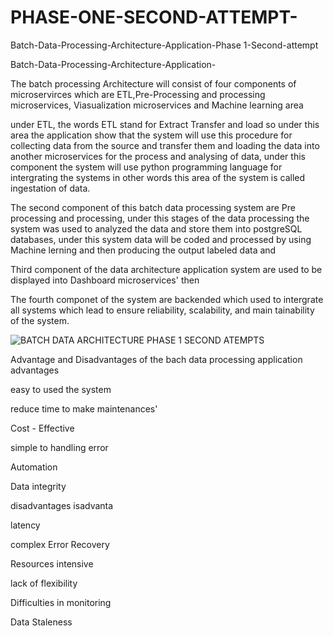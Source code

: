 # PHASE-ONE-SECOND-ATTEMPT-
Batch-Data-Processing-Architecture-Application-Phase 1-Second-attempt


Batch-Data-Processing-Architecture-Application-

The batch processing Architecture will consist of four components of microservirces which are ETL,Pre-Processing and processing microservices, Viasualization microservices and Machine learning area


under ETL, the words ETL stand for Extract Transfer and load so under this area the application show that the system will use this procedure for collecting data from the source and transfer them and loading the data into another microservices for the process and analysing of data, under this component the system will use python programming language for intergrating the systems in other words this area of the system is called ingestation of data.

The second component of this batch data processing system are Pre processing and processing, under this stages of the data processing the system was used to analyzed the data and store them into postgreSQL databases, under this system data will be coded and processed by using Machine lerning and then producing the output labeled data and

Third component of the data architecture application system are used to be displayed into Dashboard microservices' then

The fourth componet of the system are backended which used to intergrate all systems which lead to ensure reliability, scalability, and main tainability of the system.



![BATCH DATA ARCHITECTURE PHASE 1 SECOND ATEMPTS](https://github.com/user-attachments/assets/eb229880-c7f9-4f4f-9496-18e63168cbbf)







Advantage and Disadvantages of the bach data processing application advantages

easy to used the system

reduce time to make maintenances'

Cost - Effective

simple to handling error

Automation

Data integrity

disadvantages isadvanta

latency

complex Error Recovery

Resources intensive

lack of flexibility

Difficulties in monitoring

Data Staleness
